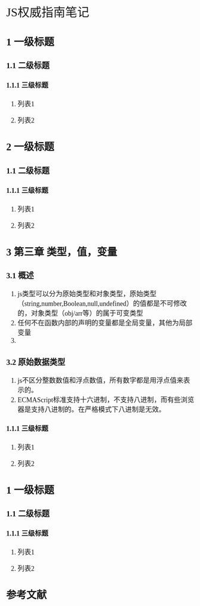 <font face="微软雅黑" size="4" >
<font size="6">JS权威指南笔记</font>


## 1  一级标题

### 1.1 二级标题 

#### 1.1.1 三级标题

1. 列表1

2. 列表2

## 2  一级标题

### 1.1 二级标题 

#### 1.1.1 三级标题

1. 列表1

2. 列表2

## 3  第三章 类型，值，变量
### 3.1 概述
1. js类型可以分为原始类型和对象类型，原始类型（string,number,Boolean,null,undefined）的值都是不可修改的，对象类型（obj/arr等）的属于可变类型
2. 任何不在函数内部的声明的变量都是全局变量，其他为局部变量
3. 
### 3.2 原始数据类型
1. js不区分整数数值和浮点数值，所有数字都是用浮点值来表示的。
2. ECMAScript标准支持十六进制，不支持八进制，而有些浏览器是支持八进制的。在严格模式下八进制是无效。


#### 1.1.1 三级标题

1. 列表1

2. 列表2

## 1  一级标题

### 1.1 二级标题 

#### 1.1.1 三级标题

1. 列表1

2. 列表2

##  参考文献



